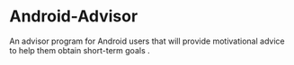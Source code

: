 # Android-Advisor
An advisor program for Android users that will provide motivational advice to help them obtain short-term goals .
